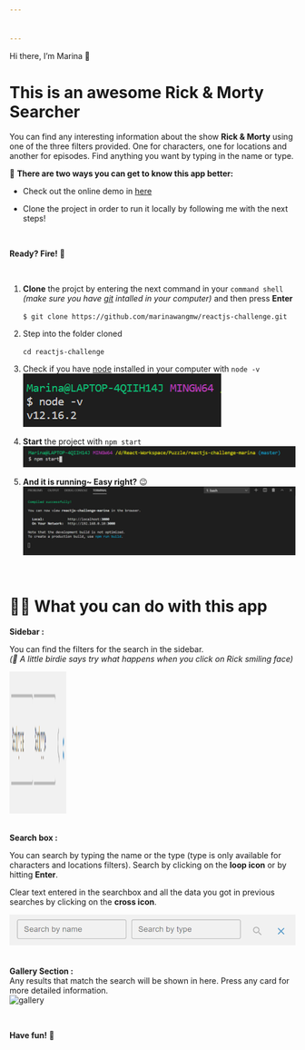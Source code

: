 ```yaml
---


---
```


<p>Hi there, I’m Marina 👋</p>
<h1 id="this-is-an-awesome-rick--morty-searcher">This is an awesome Rick &amp; Morty Searcher</h1>
<p>You can find any interesting information about the show <strong>Rick &amp; Morty</strong> using one of the three filters provided. One for characters, one for locations and another for episodes. Find anything you want by typing in the name or type.</p>
<p>🌹 <strong>There are two ways you can get to know this app better:</strong></p>
<ul>
<li>
<p>Check out the online demo in <a href="https://reactjs-challenge-marina.web.app/">here</a></p>
</li>
<li>
<p>Clone the project in order to run it locally by following me with the next steps!</p>
</li>
</ul>
<br>
<p><strong>Ready? Fire!</strong> 🚀</p>
<br>
<ol>
<li>
<p><strong>Clone</strong> the projct by entering the next command in your <code>command shell</code> <em>(make sure you have <a href="https://git-scm.com/downloads">git</a> intalled in your computer)</em> and then press <strong>Enter</strong></p>
<p><code>$ git clone https://github.com/marinawangmw/reactjs-challenge.git</code></p>
</li>
<li>
<p>Step into the folder cloned</p>
<p><code>cd reactjs-challenge</code></p>
</li>
<li>
<p>Check if you have <a href="https://nodejs.org/en/download/">node</a> installed in your computer with <code>node -v</code><br>
<img src="./src/assets/node_version_check.png" alt="node version"></p>
</li>
<li>
<p><strong>Start</strong> the project with <code>npm start</code><br>
<img src="./src/assets/npm_start.png" alt="npm start"></p>
</li>
<li>
<p><strong>And it is running~ Easy right?</strong> 😉<img src="./src/assets/running_cmd.png" alt="running"></p>
</li>
</ol>
<br>
<h1 id="🕵️‍♀️-what-you-can-do-with-this-app">🕵️‍♀️ What you can do with this app</h1>
<p><strong>Sidebar :</strong></p>
<p>You can find the filters for the search in the sidebar.<br>
<em>(🐤 A little birdie says try what happens when you click on Rick smiling face)</em></p>
<p><img src="./src/assets/Searchbox.png" alt="searchbox" width="100" height="250"><br>
<br></p>
<p><strong>Search box :</strong></p>
<p>You can search by typing the name or the type (type is only available for characters and locations filters). Search by clicking on the <strong>loop icon</strong> or by hitting <strong>Enter</strong>.</p>
<p>Clear text entered in the searchbox and all the data you got in previous searches by clicking on the <strong>cross icon</strong>.</p>
<p><img src="./src/assets/Searchbox.png" alt="search box"><br>
<br><br>
<strong>Gallery Section :</strong><br>
Any results that match the search will be shown in here. Press any card for more detailed information.<br>
<img src="./src/assets/rick_search_result.png=250x100" alt="gallery"></p>
<br>
<p><strong>Have fun!</strong> 🥳</p>

